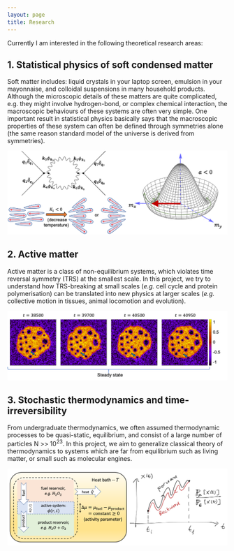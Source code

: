 ```yaml
---
layout: page
title: Research
---
```


Currently I am interested in the following theoretical research areas:

## 1. Statistical physics of soft condensed matter

Soft matter includes: liquid crystals in your laptop screen, emulsion in your mayonnaise, and colloidal suspensions in many household products. 
Although the microscopic details of these matters are quite complicated, e.g. they might involve hydrogen-bond, or complex chemical interaction, 
the macroscopic behaviours of these systems are often very simple. 
One important result in statistical physics basically says that the macroscopic properties of these system can often be defined through symmetries alone (the same reason standard model of the universe is derived from symmetries).

<img src="https://raw.githubusercontent.com/elsentjhung/elsentjhung.github.io/master/_figures/liquid-crystal.png" alt="drawing" width="600"/>

## 2. Active matter

Active matter is a class of non-equilibrium systems, which violates time reversal symmetry (TRS) at the smallest scale.
In this project, we try to understand how TRS-breaking at small scales (_e.g._ cell cycle and protein polymerisation) can be translated into new physics at larger scales (_e.g._ collective motion in tissues, animal locomotion and evolution).

<img src="https://raw.githubusercontent.com/elsentjhung/elsentjhung.github.io/master/_figures/bubble.png" alt="drawing" width="600"/>

## 3. Stochastic thermodynamics and time-irreversibility

From undergraduate thermodynamics, we often assumed thermodynamic  processes to be quasi-static, equilibrium, and consist of a large number of particles N >> 10<sup>23</sup>. In this project, we aim to generalize classical theory of thermodynamics to systems which are far from equilibrium such as living matter, or small such as molecular engines. 

<img src="https://raw.githubusercontent.com/elsentjhung/elsentjhung.github.io/master/_figures/irreversibility.png" alt="drawing" width="600"/>

